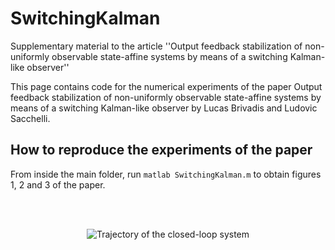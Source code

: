 # SwitchingKalman
Supplementary material to the article ''Output feedback stabilization of non-uniformly observable state-affine systems by means of a switching Kalman-like observer'' 

This page contains code for the numerical experiments of the paper 
Output feedback stabilization of non-uniformly observable state-affine systems by means of a switching Kalman-like observer
by Lucas Brivadis and Ludovic Sacchelli.

## How to reproduce the experiments of the paper

From inside the main folder, run
	```
	matlab SwitchingKalman.m
	```
to obtain figures 1, 2 and 3 of the paper.

<br/><br/>

<p align="center">
	<img src="https://github.com/brivadis/SwitchingKalman/blob/main/trajectory.jpg" title="Trajectory of the closed-loop system">
</p>
<figure>
